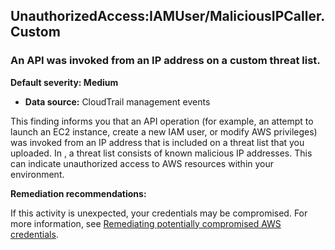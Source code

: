 

UnauthorizedAccess:IAMUser/MaliciousIPCaller.Custom
---------------------------------------------------

### An API was invoked from an IP address on a custom threat list.

**Default severity: Medium**

* **Data source:** CloudTrail management events

This finding informs you that an API operation (for example, an attempt to launch an EC2 instance, create a new IAM user, or modify AWS privileges) was invoked from an IP address that is included on a threat list that you uploaded. In , a threat list consists of known malicious IP addresses. This can indicate unauthorized access to AWS resources within your environment.

**Remediation recommendations:**

If this activity is unexpected, your credentials may be compromised. For more information, see [Remediating potentially compromised AWS credentials](https://docs.aws.amazon.com/guardduty/latest/ug/compromised-creds.html).

